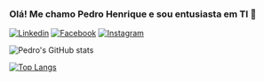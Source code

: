 
### Olá! Me chamo Pedro Henrique e sou entusiasta em TI 🚀 

[![Linkedin](https://img.shields.io/badge/LinkedIn-0077B5?style=for-the-badge&logo=linkedin&logoColor=white)](https://www.linkedin.com/in/pedro-henrique-silva-de-souza-santos-b35824119/) [![Facebook](https://img.shields.io/badge/Facebook-1877F2?style=for-the-badge&logo=facebook&logoColor=white)](https://www.facebook.com/pedrohenrique.santos.522/) [![Instagram](https://img.shields.io/badge/Instagram-E4405F?style=for-the-badge&logo=instagram&logoColor=white)](https://www.instagram.com/pedrosantos1206/)

![Pedro's GitHub stats](https://github-readme-stats.vercel.app/api?username=Pedro1206&show_icons=true&theme=dar)

[![Top Langs](https://github-readme-stats.vercel.app/api/top-langs/?username=Pedro1206&layout_count=8)](https://github.com/Pedro1206?tab=repositories)
